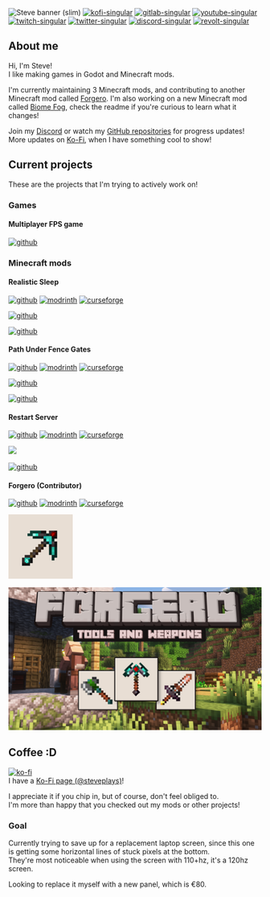 ![Steve banner (slim)](https://user-images.githubusercontent.com/62797992/197303154-a72e7e1b-ca6b-4865-aed6-b90a679fd675.png)
[![kofi-singular](https://cdn.jsdelivr.net/npm/@intergrav/devins-badges@2/assets/cozy/donate/kofi-singular_vector.svg)](https://ko-fi.com/Steveplays)
[![gitlab-singular](https://cdn.jsdelivr.net/npm/@intergrav/devins-badges@2/assets/cozy/social/gitlab-singular_vector.svg)](https://gitlab.com/Steveplays)
[![youtube-singular](https://cdn.jsdelivr.net/npm/@intergrav/devins-badges@2/assets/cozy/social/youtube-singular_vector.svg)](https://youtube.com/Steveplays28)
[![twitch-singular](https://cdn.jsdelivr.net/npm/@intergrav/devins-badges@2/assets/cozy/social/twitch-singular_vector.svg)](https://twitch.tv/Steveplays28)
[![twitter-singular](https://cdn.jsdelivr.net/npm/@intergrav/devins-badges@2/assets/cozy/social/twitter-singular_vector.svg)](https://twitter.com/Steveplays28)
[![discord-singular](https://cdn.jsdelivr.net/npm/@intergrav/devins-badges@2/assets/cozy/social/discord-singular_vector.svg)](https://discord.gg/KbWxgGg)
[![revolt-singular](https://cdn.jsdelivr.net/npm/@intergrav/devins-badges@2/assets/cozy/social/revolt-singular_vector.svg)](https://rvlt.gg/gYXfebk5)

## About me

Hi, I'm Steve!  
I like making games in Godot and Minecraft mods.

I'm currently maintaining 3 Minecraft mods, and contributing to another Minecraft mod called [Forgero](https://github.com/SigmundGranaas/forgero).
I'm also working on a new Minecraft mod called [Biome Fog](https://github.com/Steveplays28/biome-fog), check the readme if you're curious to learn what it changes!

Join my [Discord](https://discord.gg/KbWxgGg) or watch my [GitHub repositories](https://github.com/Steveplays28?tab=repositories) for progress updates!  
More updates on [Ko-Fi](<https://ko-fi.com/steveplays>), when I have something cool to show!

## Current projects

These are the projects that I'm trying to actively work on!

### Games

#### Multiplayer FPS game

[![github](https://cdn.jsdelivr.net/npm/@intergrav/devins-badges@2/assets/minimal/available/github_vector.svg)](https://github.com/Steveplays28/first-person-shooter)

### Minecraft mods

#### Realistic Sleep

[![github](https://cdn.jsdelivr.net/npm/@intergrav/devins-badges@2/assets/minimal/available/github_vector.svg)](https://github.com/Steveplays28/realisticsleep)
[![modrinth](https://cdn.jsdelivr.net/npm/@intergrav/devins-badges@2/assets/minimal/available/modrinth_vector.svg)](https://modrinth.com/mod/realisticsleep)
[![curseforge](https://cdn.jsdelivr.net/npm/@intergrav/devins-badges@2/assets/minimal/available/curseforge_vector.svg)](https://www.curseforge.com/minecraft/mc-mods/realisticsleepfabric)

[![github](https://github.com/Steveplays28/realisticsleep/raw/main/docs/media/icon_128x128.png)](https://github.com/Steveplays28/realisticsleep)

[![github](https://github.com/Steveplays28/realisticsleep/raw/main/docs/media/realistic_sleep.gif)](https://github.com/Steveplays28/realisticsleep)

#### Path Under Fence Gates

[![github](https://cdn.jsdelivr.net/npm/@intergrav/devins-badges@2/assets/minimal/available/github_vector.svg)](https://github.com/Steveplays28/pathunderfencegates)
[![modrinth](https://cdn.jsdelivr.net/npm/@intergrav/devins-badges@2/assets/minimal/available/modrinth_vector.svg)](https://modrinth.com/mod/pathunderfencegates)
[![curseforge](https://cdn.jsdelivr.net/npm/@intergrav/devins-badges@2/assets/minimal/available/curseforge_vector.svg)](https://www.curseforge.com/minecraft/mc-mods/pathunderfencegates)

[![github](https://github.com/Steveplays28/pathunderfencegates/raw/main/docs/media/icon_128x128.png)](https://github.com/Steveplays28/pathunderfencegates)

[![github](https://github.com/Steveplays28/pathunderfencegates/blob/main/docs/media/all_fixes.png)](https://github.com/Steveplays28/pathunderfencegates)

#### Restart Server

[![github](https://cdn.jsdelivr.net/npm/@intergrav/devins-badges@2/assets/minimal/available/github_vector.svg)](https://github.com/steveplays28/restart-server)
[![modrinth](https://cdn.jsdelivr.net/npm/@intergrav/devins-badges@2/assets/minimal/available/modrinth_vector.svg)](https://modrinth.com/mod/restart-server)
[![curseforge](https://cdn.jsdelivr.net/npm/@intergrav/devins-badges@2/assets/minimal/available/curseforge_vector.svg)](https://www.curseforge.com/minecraft/mc-mods/restart-server)

<img src="https://github.com/Steveplays28/restart-server/blob/main/src/main/resources/assets/restart-server/icon.png" width="128" />

[![github](https://github.com/Steveplays28/restart-server/raw/main/command_preview.png)](https://github.com/Steveplays28/restart-server)

#### Forgero (Contributor)

[![github](https://cdn.jsdelivr.net/npm/@intergrav/devins-badges@2/assets/minimal/available/github_vector.svg)](https://github.com/SigmundGranaas/forgero)
[![modrinth](https://cdn.jsdelivr.net/npm/@intergrav/devins-badges@2/assets/minimal/available/modrinth_vector.svg)](https://modrinth.com/mod/forgero)
[![curseforge](https://cdn.jsdelivr.net/npm/@intergrav/devins-badges@2/assets/minimal/available/curseforge_vector.svg)](https://www.curseforge.com/minecraft/mc-mods/forgero)

<img src="https://github.com/SigmundGranaas/forgero/raw/1.19/assets/logo.png" width="128" />

[![github](https://github.com/SigmundGranaas/forgero/raw/1.19/assets/Banner.png)](https://github.com/SigmundGranaas/forgero)

## Coffee :D

[![ko-fi](https://ko-fi.com/img/githubbutton_sm.svg)](https://ko-fi.com/steveplays)  
I have a [Ko-Fi page (@steveplays)](https://ko-fi.com/steveplays)!

I appreciate it if you chip in, but of course, don't feel obliged to.  
I'm more than happy that you checked out my mods or other projects!

### Goal

Currently trying to save up for a replacement laptop screen, since this one is getting some horizontal lines of stuck pixels at the bottom.  
They're most noticeable when using the screen with 110+hz, it's a 120hz screen.

Looking to replace it myself with a new panel, which is €80.
